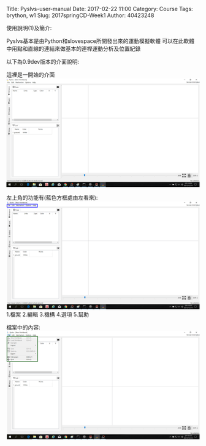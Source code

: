 Title: Pyslvs-user-manual
Date: 2017-02-22 11:00
Category: Course
Tags: brython, w1
Slug: 2017springCD-Week1
Author: 40423248

使用說明(1)及簡介:

Pyslvs基本是由Python和slovespace所開發出來的運動模擬軟體
可以在此軟體中用點和直線的連結來做基本的連桿運動分析及位置紀錄

以下為0.9dev版本的介面說明:

這裡是一開始的介面
<img src="./../data/P/001.png" width="1100" />

左上角的功能有(藍色方框處由左看來):
<img src="./../data/P/001-a.png" width="1100" />
1.檔案 2.編輯 3.機構 4.選項 5.幫助

檔案中的內容:
<img src="./../data/P/002-a.png" width="1100" />